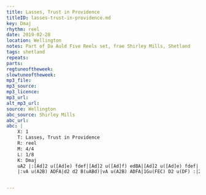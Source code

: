 ```yaml
---
title: Lasses, Trust in Providence
titleID: lasses-trust-in-providence.md
key: Dmaj
rhythm: reel
date: 2019-02-28
location: Wellington
notes: Part of Da Auld Five Reels set, frae Shirley Mills, Shetland
tags: shetland
repeats: 
parts: 
regtuneoftheweek:
slowtuneoftheweek:
mp3_file:
mp3_source:
mp3_licence:
mp3_url:
alt_mp3_url: 
source: Wellington
abc_source: Shirley Mills
abc_url:
abc: |
    X: 1
    T: Lasses, Trust in Providence
    R: reel
    M: 4/4
    L: 1/8
    K: Dmaj
    uA2 |:[Ad]2 u([Ad]e) fdef|[Ad]2 u([Ad]f) edBA|[Ad]2 u([Ad]e) fdef||1 vdu(BA[AF]) v[AE]2 u(AB) :|2 d(BA[AF]) v[AE]2 u([AD]F) ||
    |:vA u(A2B) ADFA|d2 d2 B(uABd)|vA u(A2B) ADFA|1Gu(FEC) D2 u(DF) :|2 Gu(FEC) vD2 ||


---
```

